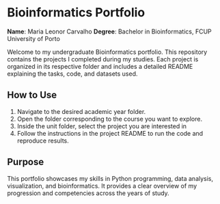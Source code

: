 # Bioinformatics Portfolio

**Name**: Maria Leonor Carvalho
**Degree**: Bachelor in Bioinformatics, FCUP University of Porto

Welcome to my undergraduate Bioinformatics portfolio. This repository contains the projects I completed during my studies. Each project is organized in its respective folder and includes a detailed README explaining the tasks, code, and datasets used.

## How to Use
1. Navigate to the desired academic year folder.
2. Open the folder corresponding to the course you want to explore.
3. Inside the unit folder, select the project you are interested in
4. Follow the instructions in the project README to run the code and reproduce results.

## Purpose
This portfolio showcases my skills in Python programming, data analysis, visualization, and bioinformatics. It provides a clear overview of my progression and competencies across the years of study.
